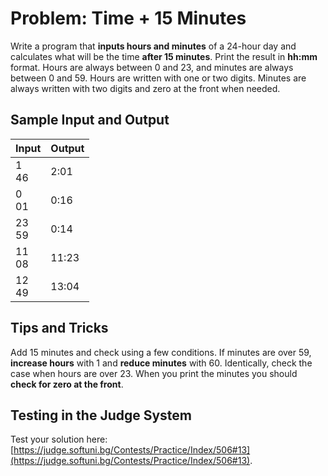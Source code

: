 # Problem: Time + 15 Minutes

Write a program that **inputs hours and minutes** of a 24-hour day and calculates what will be the time **after 15 minutes**. Print the result in **hh:mm** format. Hours are always between 0 and 23, and minutes are always between 0 and 59. Hours are written with one or two digits. Minutes are always written with two digits and zero at the front when needed.

## Sample Input and Output

| Input | Output |
| --- | ---- |
| 1<br>46 | 2:01 |
| 0<br>01 | 0:16 |
| 23<br>59 | 0:14 |
| 11<br>08 | 11:23 |
| 12<br>49 | 13:04 |

## Tips and Tricks

Add 15 minutes and check using a few conditions. If minutes are over 59, **increase hours** with 1 and **reduce minutes** with 60. Identically, check the case when hours are over 23. When you print the minutes you should **check for zero at the front**.

## Testing in the Judge System

Test your solution here: [https://judge.softuni.bg/Contests/Practice/Index/506#13](https://judge.softuni.bg/Contests/Practice/Index/506#13).
